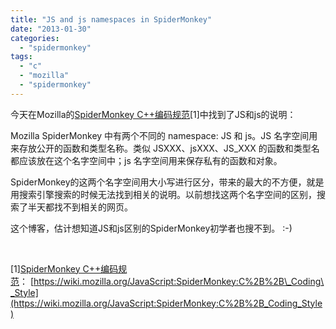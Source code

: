 ```yaml
---
title: "JS and js namespaces in SpiderMonkey"
date: "2013-01-30"
categories: 
  - "spidermonkey"
tags: 
  - "c"
  - "mozilla"
  - "spidermonkey"
---
```


今天在Mozilla的[SpiderMonkey C++编码规范](https://wiki.mozilla.org/JavaScript:SpiderMonkey:C%2B%2B_Coding_Style)\[1\]中找到了JS和js的说明：

Mozilla SpiderMonkey 中有两个不同的 namespace: JS 和 js。JS 名字空间用来存放公开的函数和类型名称。类似 JSXXX、jsXXX、JS\_XXX 的函数和类型名都应该放在这个名字空间中；js 名字空间用来保存私有的函数和对象。

SpiderMonkey的这两个名字空间用大小写进行区分，带来的最大的不方便，就是用搜索引擎搜索的时候无法找到相关的说明。以前想找这两个名字空间的区别，搜索了半天都找不到相关的网页。

这个博客，估计想知道JS和js区别的SpiderMonkey初学者也搜不到。 :-)

 

\[1\][SpiderMonkey C++编码规范](https://wiki.mozilla.org/JavaScript:SpiderMonkey:C%2B%2B_Coding_Style)： [https://wiki.mozilla.org/JavaScript:SpiderMonkey:C%2B%2B\_Coding\_Style](https://wiki.mozilla.org/JavaScript:SpiderMonkey:C%2B%2B_Coding_Style)
